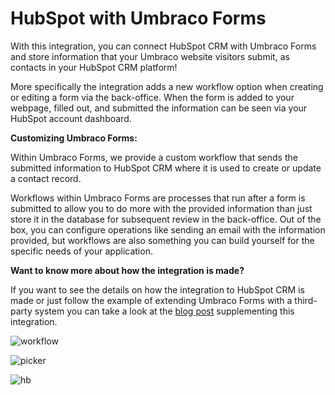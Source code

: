 # HubSpot with Umbraco Forms
With this integration, you can connect HubSpot CRM with Umbraco Forms and store information  that your Umbraco website visitors submit, as contacts in your HubSpot CRM platform!

More specifically the integration adds a new workflow option when creating or editing a form via the back-office. When the form is added to your webpage, filled out, and submitted the information can be seen via your HubSpot account dashboard. 

**Customizing Umbraco Forms:**

Within Umbraco Forms, we provide a custom workflow that sends the submitted information to HubSpot CRM where it is used to create or update a contact record. 

Workflows within Umbraco Forms are processes that run after a form is submitted to allow you to do more with the provided information than just store it in the database for subsequent review in the back-office. Out of the box, you can configure operations like sending an email with the information provided, but workflows are also something you can build yourself for the specific needs of your application. 

**Want to know more about how the integration is made?**

If you want to see the details on how the integration to HubSpot CRM is made or just follow the example of extending Umbraco Forms with a third-party system you can take a look at the [blog post](https://umbraco.com/blog/integrating-umbraco-forms-with-hubspot-crm/) supplementing this integration. 

![workflow](https://raw.githubusercontent.com/umbraco/Umbraco.Forms.Integrations/main/src/Umbraco.Forms.Integrations.Crm.Hubspot/docs/images/workflow.png)

![picker](https://raw.githubusercontent.com/umbraco/Umbraco.Forms.Integrations/main/src/Umbraco.Forms.Integrations.Crm.Hubspot/docs/images/picker.png)

![hb](https://raw.githubusercontent.com/umbraco/Umbraco.Forms.Integrations/main/src/Umbraco.Forms.Integrations.Crm.Hubspot/docs/images/hb.png)
